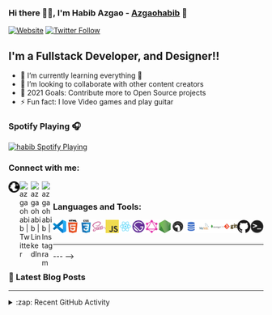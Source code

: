 ### Hi there ✌🏽, I'm Habib Azgao -  [Azgaohabib][website] 👋

[![Website](https://img.shields.io/website?label=azgaohabib.com&style=for-the-badge&url=https%3A%2F%2Fazgaohabib.com)](https://azgaohabib-5e0d5.web.app/)
[![Twitter Follow](https://img.shields.io/twitter/follow/habib_azgao?color=1DA1F2&logo=twitter&style=for-the-badge)](https://twitter.com/intent/follow?original_referer=https%3A%2F%2Fgithub.com%2Fhabib_azgao&screen_name=habib_azgao)

## I'm a Fullstack Developer, and Designer!!

- 🌱 I’m currently learning everything 🤣
- 👯 I’m looking to collaborate with other content creators
- 🥅 2021 Goals: Contribute more to Open Source projects
- ⚡ Fun fact: I love Video games and play guitar

### Spotify Playing 🎧

[<img src="https://open.spotify.com/playlist/28fxALEJ1NPhjDGnZBGMR2?si=df0d5e304ba54d1e" alt="habib Spotify Playing" width="350" />](https://open.spotify.com/playlist/28fxALEJ1NPhjDGnZBGMR2?si=df0d5e304ba54d1e)

### Connect with me:

[<img align="left" alt="azgaohabib.com" width="22px" src="https://raw.githubusercontent.com/iconic/open-iconic/master/svg/globe.svg" />][website]
<!-- [<img align="left" alt="azgaohabib | YouTube" width="22px" src="https://cdn.jsdelivr.net/npm/simple-icons@v3/icons/youtube.svg" />][youtube] -->
[<img align="left" alt="azgaohabib | Twitter" width="22px" src="https://cdn.jsdelivr.net/npm/simple-icons@v3/icons/twitter.svg" />][twitter]
[<img align="left" alt="azgaohabib | LinkedIn" width="22px" src="https://cdn.jsdelivr.net/npm/simple-icons@v3/icons/linkedin.svg" />][linkedin]
[<img align="left" alt="azgaohabib | Instagram" width="22px" src="https://cdn.jsdelivr.net/npm/simple-icons@v3/icons/instagram.svg" />][instagram]

<br />

### Languages and Tools:

<img align="left" alt="Visual Studio Code" width="26px" src="https://raw.githubusercontent.com/github/explore/80688e429a7d4ef2fca1e82350fe8e3517d3494d/topics/visual-studio-code/visual-studio-code.png" />
<img align="left" alt="HTML5" width="26px" src="https://raw.githubusercontent.com/github/explore/80688e429a7d4ef2fca1e82350fe8e3517d3494d/topics/html/html.png" />
<img align="left" alt="CSS3" width="26px" src="https://raw.githubusercontent.com/github/explore/80688e429a7d4ef2fca1e82350fe8e3517d3494d/topics/css/css.png" />
<img align="left" alt="Sass" width="26px" src="https://raw.githubusercontent.com/github/explore/80688e429a7d4ef2fca1e82350fe8e3517d3494d/topics/sass/sass.png" />
<img align="left" alt="JavaScript" width="26px" src="https://raw.githubusercontent.com/github/explore/80688e429a7d4ef2fca1e82350fe8e3517d3494d/topics/javascript/javascript.png" />
<img align="left" alt="React" width="26px" src="https://raw.githubusercontent.com/github/explore/80688e429a7d4ef2fca1e82350fe8e3517d3494d/topics/react/react.png" />
<img align="left" alt="Gatsby" width="26px" src="https://raw.githubusercontent.com/github/explore/e94815998e4e0713912fed477a1f346ec04c3da2/topics/gatsby/gatsby.png" />
<img align="left" alt="GraphQL" width="26px" src="https://raw.githubusercontent.com/github/explore/80688e429a7d4ef2fca1e82350fe8e3517d3494d/topics/graphql/graphql.png" />
<img align="left" alt="Node.js" width="26px" src="https://raw.githubusercontent.com/github/explore/80688e429a7d4ef2fca1e82350fe8e3517d3494d/topics/nodejs/nodejs.png" />
<img align="left" alt="Deno" width="26px" src="https://raw.githubusercontent.com/github/explore/361e2821e2dea67711cde99c9c40ed357061cf27/topics/deno/deno.png" />
<img align="left" alt="SQL" width="26px" src="https://raw.githubusercontent.com/github/explore/80688e429a7d4ef2fca1e82350fe8e3517d3494d/topics/sql/sql.png" />
<img align="left" alt="MySQL" width="26px" src="https://raw.githubusercontent.com/github/explore/80688e429a7d4ef2fca1e82350fe8e3517d3494d/topics/mysql/mysql.png" />
<img align="left" alt="MongoDB" width="26px" src="https://raw.githubusercontent.com/github/explore/80688e429a7d4ef2fca1e82350fe8e3517d3494d/topics/mongodb/mongodb.png" />
<img align="left" alt="Git" width="26px" src="https://raw.githubusercontent.com/github/explore/80688e429a7d4ef2fca1e82350fe8e3517d3494d/topics/git/git.png" />
<img align="left" alt="GitHub" width="26px" src="https://raw.githubusercontent.com/github/explore/78df643247d429f6cc873026c0622819ad797942/topics/github/github.png" />
<img align="left" alt="Terminal" width="26px" src="https://raw.githubusercontent.com/github/explore/80688e429a7d4ef2fca1e82350fe8e3517d3494d/topics/terminal/terminal.png" />

<br />
<br />

---

<!-- ### 📺 Latest YouTube Videos

<!-- YOUTUBE:START -->
<!-- - [Who Will Win? No-Code, Low-Code, AI. Should You Be Worried?](https://www.youtube.com/watch?v=0ldB86iVu9w) -->
<!-- - [How To Manage Multiple APIs with RapidAPI (2021)](https://www.youtube.com/watch?v=NFToND6x_nI) -->
<!-- - [How Core Web Vitals Will Affect Google Rankings in 2021 | Interview :: Lee Robinson](https://www.youtube.com/watch?v=-lcDZDfjekc) -->
<!-- - [Build Fullstack Apps in Record Time with Blitz.js | Interview :: Brandon Bayer (2021)](https://www.youtube.com/watch?v=S9qqImLjJFY) -->
<!-- - [Create an Application Backend in Clicks with the Amplify Admin UI | Interview :: Ali Spittel (2021)](https://www.youtube.com/watch?v=SvPJMwbR8ac) -->
<!-- YOUTUBE:END -->

<!-- ➡️ [more videos...](https://youtube.com/codestackr) -->

--- -->

### 📕 Latest Blog Posts

<!-- BLOG-POST-LIST:START -->
<!-- - [How To Pass Application Tracking Systems (ATS) & Get Interviews - Resume Tips for Software Developer](https://dev.to/codestackr/how-to-pass-application-tracking-systems-ats-get-interviews-resume-tips-for-software-developer-4bmo) -->
<!-- - [Microinteractions: Password Validation Animation](https://dev.to/codestackr/microinteractions-password-validation-animation-5629) -->
<!-- - [Notion + YouTube - A Powerful Combination for Productivity](https://dev.to/codestackr/notion-youtube-a-powerful-combination-for-productivity-1def) -->
<!-- - [Regular Expressions (RegEx) Crash Course](https://dev.to/codestackr/regular-expressions-regex-crash-course-248n) -->
<!-- - [Emmet Part 2 - Advanced](https://dev.to/codestackr/emmet-part-2-advanced-4c65) -->
<!-- BLOG-POST-LIST:END -->

<!-- ➡️ [more blog posts...](https://codestackr.com) -->

---

<details>
  <summary>:zap: Recent GitHub Activity</summary>
  
<!--START_SECTION:activity-->
1. 🎉 laravel/website [#1](https://github.com/habibel/storyclub) in [laravel/storyclub](https://github.com/habibel/storyclub)
2. 🎉 laravel/website [#2](https://github.com/habibel/photudio-agency) in [photudioagency](https://github.com/habibel/photudio-agency)
3. 🎉 laravel/website [#3](https://github.com/habibel/digitalbyte) in [startup agency](https://github.com/habibel/digitalbyte)
<!--END_SECTION:activity-->

</details>



[website]: https://azgaohabib.com
<!-- [course]: http://vsCodeHero.com -->
[twitter]: https://twitter.com/habib_azgao
<!-- [youtube]: https://youtube.com -->
[instagram]: https://www.instagram.com/habib_azgao/
[linkedin]: https://www.linkedin.com/in/lhabib-azgao/
[github]: https://github.com/habibel
